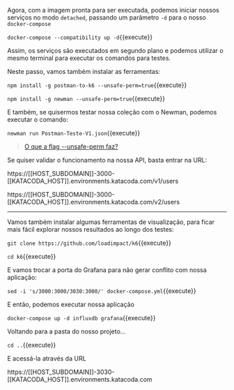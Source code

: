 Agora, com a imagem pronta para ser executada, podemos iniciar nossos serviços no modo `detached`, passando um parâmetro `-d` para o nosso `docker-compose`

`docker-compose --compatibility up -d`{{execute}}

Assim, os serviços são executados em segundo plano e podemos utilizar o mesmo terminal para executar os comandos para testes.

Neste passo, vamos também instalar as ferramentas:

`npm install -g postman-to-k6 --unsafe-perm=true`{{execute}}

`npm install -g newman --unsafe-perm=true`{{execute}}

E também, se quisermos testar nossa coleção com o Newman, podemos executar o comando:

`newman run Postman-Teste-V1.json`{{execute}}


> [O que a flag --unsafe-perm faz?](https://geedew.com/What-does-unsafe-perm-in-npm-actually-do/)

Se quiser validar o funcionamento na nossa API, basta entrar na URL:

https://[[HOST_SUBDOMAIN]]-3000-[[KATACODA_HOST]].environments.katacoda.com/v1/users

https://[[HOST_SUBDOMAIN]]-3000-[[KATACODA_HOST]].environments.katacoda.com/v2/users

---

Vamos também instalar algumas ferramentas de visualização, para ficar mais fácil explorar nossos resultados ao longo dos testes:

`git clone https://github.com/loadimpact/k6`{{execute}}

`cd k6`{{execute}}

E vamos trocar a porta do Grafana para não gerar conflito com nossa aplicação:

`sed -i 's/3000:3000/3030:3000/' docker-compose.yml`{{execute}}

E então, podemos executar nossa aplicação

`docker-compose up -d influxdb grafana`{{execute}}

Voltando para a pasta do nosso projeto...

`cd ..`{{execute}}

E acessá-la através da URL

https://[[HOST_SUBDOMAIN]]-3030-[[KATACODA_HOST]].environments.katacoda.com
